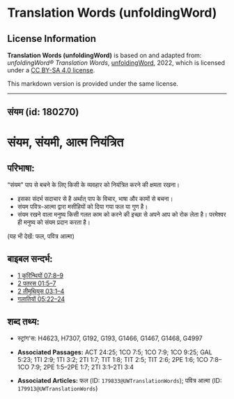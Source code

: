 # Translation Words (unfoldingWord)

## License Information

**Translation Words (unfoldingWord)** is based on and adapted from: _unfoldingWord® Translation Words_, [unfoldingWord](https://unfoldingword.org/utw), 2022, which is licensed under a [CC BY-SA 4.0 license](https://creativecommons.org/licenses/by-sa/4.0/legalcode.en).

This markdown version is provided under the same license.



--------------------------------

## संयम (id: 180270)

संयम, संयमी, आत्म नियंत्रित
===========================

परिभाषा:
--------

“संयम” पाप से बचने के लिए किसी के व्यवहार को नियंत्रित करने की क्षमता रखना।

* इसका संदर्भ सदाचार से है अर्थात् पाप के विचार, भाषा और कामों से बचना।
* संयम पवित्र\-आत्मा द्वारा मसीहियों को दिया गया फल या गुण है।
* संयम रखने वाला मनुष्य किसी गलत काम को करने की इच्छा से अपने आप को रोक लेता है। परमेश्वर ही मनुष्य को संयम प्रदान करता है।

(यह भी देखें: फल, पवित्र आत्मा)

बाइबल सन्दर्भ:
--------------

* [1 कुरिन्थियों 07:8–9](https://ref.ly/1Cor0:0)
* [2 पतरस 01:5–7](https://ref.ly/2Pet0:0)
* [2 तीमुथियुस 03:1–4](https://ref.ly/2Tim0:0)
* [गलातियों 05:22–24](https://ref.ly/Gal5:22-Gal5:24)

शब्द तथ्य:
----------

* स्ट्रांग'स: H4623, H7307, G192, G193, G1466, G1467, G1468, G4997

* **Associated Passages:** ACT 24:25; 1CO 7:5; 1CO 7:9; 1CO 9:25; GAL 5:23; 1TI 2:9; 1TI 3:2; 2TI 1:7; TIT 1:8; TIT 2:5; TIT 2:6; 2PE 1:6; 1CO 7:8–1CO 7:9; 2PE 1:5–2PE 1:7; 2TI 3:1–2TI 3:4
* **Associated Articles:** फल (ID: `179833@UWTranslationWords`); पवित्र आत्मा (ID: `179913@UWTranslationWords`)

